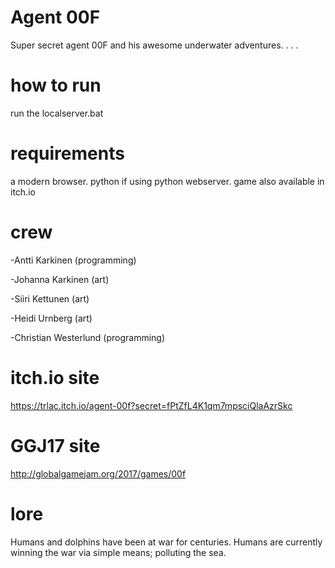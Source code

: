 # Agent 00F
Super secret agent 00F and his awesome underwater adventures.
.
.
.

# how to run

run the localserver.bat

# requirements

a modern browser. python if using python webserver. game also available in itch.io

# crew

  -Antti Karkinen (programming)

  -Johanna Karkinen (art)

  -Siiri Kettunen (art)

  -Heidi Urnberg (art)

  -Christian Westerlund (programming)

# itch.io site

https://trlac.itch.io/agent-00f?secret=fPtZfL4K1qm7mpsciQlaAzrSkc

# GGJ17 site

http://globalgamejam.org/2017/games/00f

# lore

Humans and dolphins have been at war for centuries. Humans are currently winning the war via simple means; polluting the sea.
